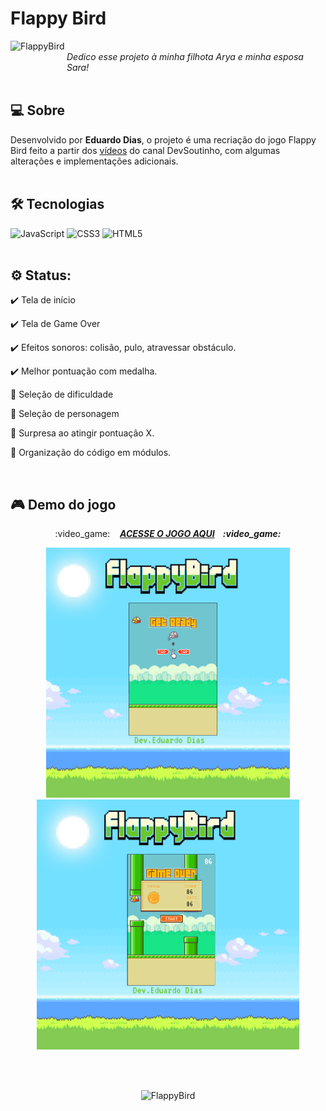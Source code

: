 # Flappy Bird
<img align="left" alt="FlappyBird" src="https://images.gamebanana.com/img/ico/sprays/538578b593b47.gif" width="90" height="90">
<br>
<i>Dedico esse projeto à minha filhota Arya e minha esposa Sara!</i><br><br>

## 💻 Sobre

Desenvolvido por <b>Eduardo Dias</b>, o projeto é uma recriação do jogo Flappy Bird feito a partir dos <a href="https://www.youtube.com/watch?v=jOAU81jdi-c&list=PLTcmLKdIkOWmeNferJ292VYKBXydGeDej">vídeos</a> do canal DevSoutinho, com algumas alterações e implementações adicionais. <br><br>

## 🛠 Tecnologias

![JavaScript](https://img.shields.io/badge/javascript-%23323330.svg?style=for-the-badge&logo=javascript&logoColor=%23F7DF1E)
![CSS3](https://img.shields.io/badge/css3-%231572B6.svg?style=for-the-badge&logo=css3&logoColor=white)
![HTML5](https://img.shields.io/badge/html5-%23E34F26.svg?style=for-the-badge&logo=html5&logoColor=white)
<br><br>

## ⚙ Status:

:heavy_check_mark: Tela de início
 
:heavy_check_mark: Tela de Game Over
  
:heavy_check_mark: Efeitos sonoros: colisão, pulo, atravessar obstáculo.

:heavy_check_mark: Melhor pontuação com medalha.

:hammer: Seleção de dificuldade

:hammer: Seleção de personagem

:hammer: Surpresa ao atingir pontuação X.

:hammer: Organização do código em módulos.

<br>

##  :video_game: Demo do jogo

<p align="center">
  :video_game: &nbsp;&nbsp;  <a align="center" href="https://eduardoazvdias.github.io/flappybird/"><i><b>ACESSE O JOGO AQUI</a> &nbsp;&nbsp;   :video_game:</b></i>
</p>

<p align="center">
  <img alt="FlappyBird" src="./imgs-game/jogo2.PNG" height=400/>
  <img alt="FlappyBird" src="./imgs-game/jogo1.PNG" height=400/>
</p><br><br>

<p align="center">
  <img alt="FlappyBird" src="./imgs-game/gameplay.gif" height=400/>
</p>
